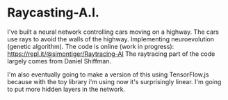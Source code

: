 # Raycasting-A.I.
I've built a neural network controlling cars moving on a highway. The cars use rays to avoid the walls of the highway. Implementing neuroevolution (genetic algorithm). The code is online (work in progress): https://repl.it/@simontiger/Raytracing-AI  The raytracing part of the code largely comes from Daniel Shiffman.

I'm also eventually going to make a version of this using TensorFlow.js because with the toy library i'm using now it's surprisingly linear. I'm going to put more hidden layers in the network.
